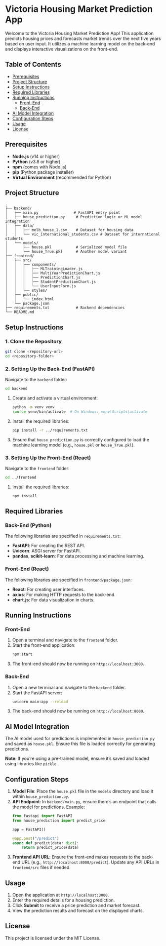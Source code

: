 
# Victoria Housing Market Prediction App

Welcome to the Victoria Housing Market Prediction App! This application predicts housing prices and forecasts market trends over the next five years based on user input. It utilizes a machine learning model on the back-end and displays interactive visualizations on the front-end.

## Table of Contents
- [Prerequisites](#prerequisites)
- [Project Structure](#project-structure)
- [Setup Instructions](#setup-instructions)
- [Required Libraries](#required-libraries)
- [Running Instructions](#running-instructions)
  - [Front-End](#front-end)
  - [Back-End](#back-end)
- [AI Model Integration](#ai-model-integration)
- [Configuration Steps](#configuration-steps)
- [Usage](#usage)
- [License](#license)

## Prerequisites

- **Node.js** (v14 or higher)
- **Python** (v3.8 or higher)
- **npm** (comes with Node.js)
- **pip** (Python package installer)
- **Virtual Environment** (recommended for Python)

## Project Structure

```
.
├── backend/
│   ├── main.py                # FastAPI entry point
│   ├── house_prediction.py     # Prediction logic or ML model integration
│   ├── data/
│   │   ├── melb_house_1.csv    # Dataset for housing data
│   │   └── vic_international_students.csv # Dataset for international students
│   └── models/
│       ├── house.pkl           # Serialized model file
│       └── house_True.pkl      # Another model variant
├── frontend/
│   ├── src/
│   │   ├── components/
│   │   │   ├── MLTrainingLoader.js
│   │   │   ├── MultiYearPredictionChart.js
│   │   │   ├── PredictionChart.js
│   │   │   ├── StudentPredictionChart.js
│   │   │   └── UserInputForm.js
│   │   └── styles/
│   ├── public/
│   │   └── index.html
│   └── package.json
├── requirements.txt            # Backend dependencies
└── README.md
```

## Setup Instructions

### 1. Clone the Repository

```bash
git clone <repository-url>
cd <repository-folder>
```

### 2. Setting Up the Back-End (FastAPI)

Navigate to the `backend` folder:

```bash
cd backend
```

1. Create and activate a virtual environment:
   ```bash
   python -m venv venv
   source venv/bin/activate  # On Windows: venv\Scripts\activate
   ```

2. Install the required libraries:
   ```bash
   pip install -r ../requirements.txt
   ```

3. Ensure that `house_prediction.py` is correctly configured to load the machine learning model (e.g., `house.pkl` or `house_True.pkl`).

### 3. Setting Up the Front-End (React)

Navigate to the `frontend` folder:

```bash
cd ../frontend
```

1. Install the required libraries:
   ```bash
   npm install
   ```

## Required Libraries

### Back-End (Python)

The following libraries are specified in `requirements.txt`:
- **FastAPI**: For creating the REST API.
- **Uvicorn**: ASGI server for FastAPI.
- **pandas**, **scikit-learn**: For data processing and machine learning.

### Front-End (React)

The following libraries are specified in `frontend/package.json`:
- **React**: For creating user interfaces.
- **axios**: For making HTTP requests to the back-end.
- **chart.js**: For data visualization in charts.

## Running Instructions

### Front-End

1. Open a terminal and navigate to the `frontend` folder.
2. Start the front-end application:
   ```bash
   npm start
   ```
3. The front-end should now be running on `http://localhost:3000`.

### Back-End

1. Open a new terminal and navigate to the `backend` folder.
2. Start the FastAPI server:
   ```bash
   uvicorn main:app --reload
   ```
3. The back-end should now be running on `http://localhost:8000`.

## AI Model Integration

The AI model used for predictions is implemented in `house_prediction.py` and saved as `house.pkl`. Ensure this file is loaded correctly for generating predictions.

**Note**: If you’re using a pre-trained model, ensure it’s saved and loaded using libraries like `pickle`.

## Configuration Steps

1. **Model File**: Place the `house.pkl` file in the `models` directory and load it within `house_prediction.py`.
2. **API Endpoint**: In `backend/main.py`, ensure there’s an endpoint that calls the model for predictions. Example:
   ```python
   from fastapi import FastAPI
   from house_prediction import predict_price

   app = FastAPI()

   @app.post("/predict")
   async def predict(data: dict):
       return predict_price(data)
   ```
3. **Frontend API URL**: Ensure the front-end makes requests to the back-end URL (e.g., `http://localhost:8000/predict`). Update any API URLs in `frontend/src` files if needed.

## Usage

1. Open the application at `http://localhost:3000`.
2. Enter the required details for a housing prediction.
3. Click **Submit** to receive a price prediction and market forecast.
4. View the prediction results and forecast on the displayed charts.

## License

This project is licensed under the MIT License.
